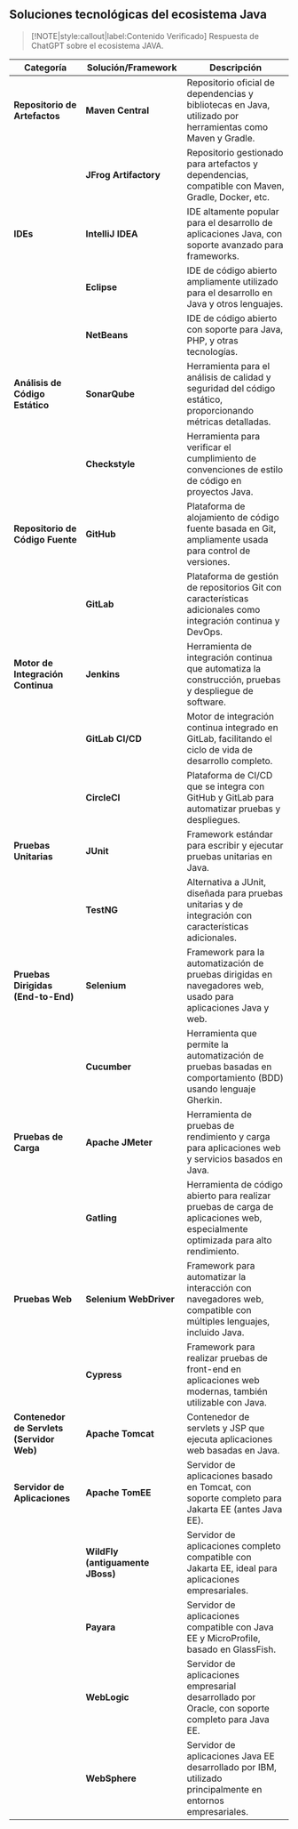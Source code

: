 ## Soluciones tecnológicas del ecosistema Java <!-- {docsify-ignore} -->

> [!NOTE|style:callout|label:Contenido Verificado]
> Respuesta de ChatGPT sobre el ecosistema JAVA.


| **Categoría**                    | **Solución/Framework**        | **Descripción**                                                                                      |
|-----------------------------------|-------------------------------|------------------------------------------------------------------------------------------------------|
| **Repositorio de Artefactos**     | **Maven Central**             | Repositorio oficial de dependencias y bibliotecas en Java, utilizado por herramientas como Maven y Gradle. |
|                                   | **JFrog Artifactory**         | Repositorio gestionado para artefactos y dependencias, compatible con Maven, Gradle, Docker, etc.        |
| **IDEs**                          | **IntelliJ IDEA**             | IDE altamente popular para el desarrollo de aplicaciones Java, con soporte avanzado para frameworks.     |
|                                   | **Eclipse**                   | IDE de código abierto ampliamente utilizado para el desarrollo en Java y otros lenguajes.               |
|                                   | **NetBeans**                  | IDE de código abierto con soporte para Java, PHP, y otras tecnologías.                                 |
| **Análisis de Código Estático**   | **SonarQube**                 | Herramienta para el análisis de calidad y seguridad del código estático, proporcionando métricas detalladas. |
|                                   | **Checkstyle**                | Herramienta para verificar el cumplimiento de convenciones de estilo de código en proyectos Java.       |
| **Repositorio de Código Fuente**  | **GitHub**                    | Plataforma de alojamiento de código fuente basada en Git, ampliamente usada para control de versiones.  |
|                                   | **GitLab**                    | Plataforma de gestión de repositorios Git con características adicionales como integración continua y DevOps. |
| **Motor de Integración Continua** | **Jenkins**                   | Herramienta de integración continua que automatiza la construcción, pruebas y despliegue de software.   |
|                                   | **GitLab CI/CD**              | Motor de integración continua integrado en GitLab, facilitando el ciclo de vida de desarrollo completo. |
|                                   | **CircleCI**                  | Plataforma de CI/CD que se integra con GitHub y GitLab para automatizar pruebas y despliegues.          |
| **Pruebas Unitarias**             | **JUnit**                     | Framework estándar para escribir y ejecutar pruebas unitarias en Java.                                 |
|                                   | **TestNG**                    | Alternativa a JUnit, diseñada para pruebas unitarias y de integración con características adicionales.  |
| **Pruebas Dirigidas (End-to-End)**| **Selenium**                  | Framework para la automatización de pruebas dirigidas en navegadores web, usado para aplicaciones Java y web. |
|                                   | **Cucumber**                  | Herramienta que permite la automatización de pruebas basadas en comportamiento (BDD) usando lenguaje Gherkin. |
| **Pruebas de Carga**              | **Apache JMeter**             | Herramienta de pruebas de rendimiento y carga para aplicaciones web y servicios basados en Java.        |
|                                   | **Gatling**                   | Herramienta de código abierto para realizar pruebas de carga de aplicaciones web, especialmente optimizada para alto rendimiento. |
| **Pruebas Web**                   | **Selenium WebDriver**        | Framework para automatizar la interacción con navegadores web, compatible con múltiples lenguajes, incluido Java. |
|                                   | **Cypress**                   | Framework para realizar pruebas de front-end en aplicaciones web modernas, también utilizable con Java. |
| **Contenedor de Servlets (Servidor Web)** | **Apache Tomcat**             | Contenedor de servlets y JSP que ejecuta aplicaciones web basadas en Java.                              |
| **Servidor de Aplicaciones**      | **Apache TomEE**              | Servidor de aplicaciones basado en Tomcat, con soporte completo para Jakarta EE (antes Java EE).        |
|                                   | **WildFly (antiguamente JBoss)** | Servidor de aplicaciones completo compatible con Jakarta EE, ideal para aplicaciones empresariales.      |
|                                   | **Payara**                    | Servidor de aplicaciones compatible con Java EE y MicroProfile, basado en GlassFish.                    |
|                                   | **WebLogic**                  | Servidor de aplicaciones empresarial desarrollado por Oracle, con soporte completo para Java EE.        |
|                                   | **WebSphere**                 | Servidor de aplicaciones Java EE desarrollado por IBM, utilizado principalmente en entornos empresariales. |